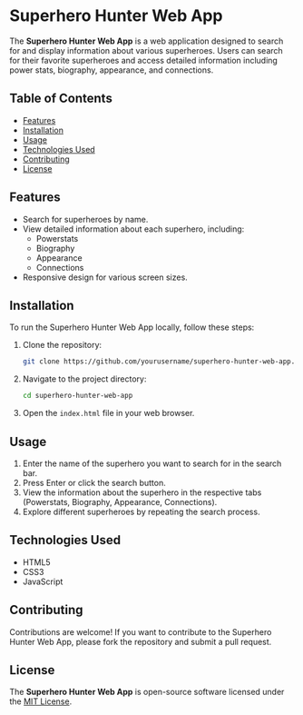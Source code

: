 # Superhero Hunter Web App

The **Superhero Hunter Web App** is a web application designed to search for and display information about various superheroes. Users can search for their favorite superheroes and access detailed information including power stats, biography, appearance, and connections.

## Table of Contents

- [Features](#features)
- [Installation](#installation)
- [Usage](#usage)
- [Technologies Used](#technologies-used)
- [Contributing](#contributing)
- [License](#license)

## Features

- Search for superheroes by name.
- View detailed information about each superhero, including:
  - Powerstats
  - Biography
  - Appearance
  - Connections
- Responsive design for various screen sizes.

## Installation

To run the Superhero Hunter Web App locally, follow these steps:

1. Clone the repository:

    ```bash
    git clone https://github.com/yourusername/superhero-hunter-web-app.git
    ```

2. Navigate to the project directory:

    ```bash
    cd superhero-hunter-web-app
    ```

3. Open the `index.html` file in your web browser.

## Usage

1. Enter the name of the superhero you want to search for in the search bar.
2. Press Enter or click the search button.
3. View the information about the superhero in the respective tabs (Powerstats, Biography, Appearance, Connections).
4. Explore different superheroes by repeating the search process.

## Technologies Used

- HTML5
- CSS3
- JavaScript

## Contributing

Contributions are welcome! If you want to contribute to the Superhero Hunter Web App, please fork the repository and submit a pull request.

## License

The **Superhero Hunter Web App** is open-source software licensed under the [MIT License](LICENSE).
